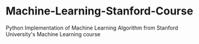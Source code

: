 # Machine-Learning-Stanford-Course
Python Implementation of Machine Learning Algorithm from Stanford University's Machine Learning course
